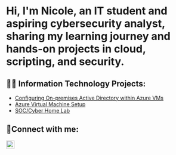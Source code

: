 <h1>Hi, I'm Nicole, an IT student and aspiring cybersecurity analyst, sharing my learning journey and hands-on projects in cloud, scripting, and security.

<h2>👨‍💻 Information Technology Projects:</h2>



  - [Configuring On-premises Active Directory within Azure VMs](https://github.com/NicoleLarochelle/Active-Directory-Configuration)
  - [Azure Virtual Machine Setup](https://github.com/NicoleLarochelle/Create-a-Virtual-Machine)
  - [SOC/Cyber Home Lab](https://github.com/NicoleLarochelle/SOC-Lab)
       

<h2>🤳Connect with me:</h2>


[<img align="left" alt="Josh | LinkedIn" width="22px" src="https://cdn.jsdelivr.net/npm/simple-icons@v3/icons/linkedin.svg" />][linkedin]



[linkedin]: https://linkedin.com/in/nicolelarochelle7
